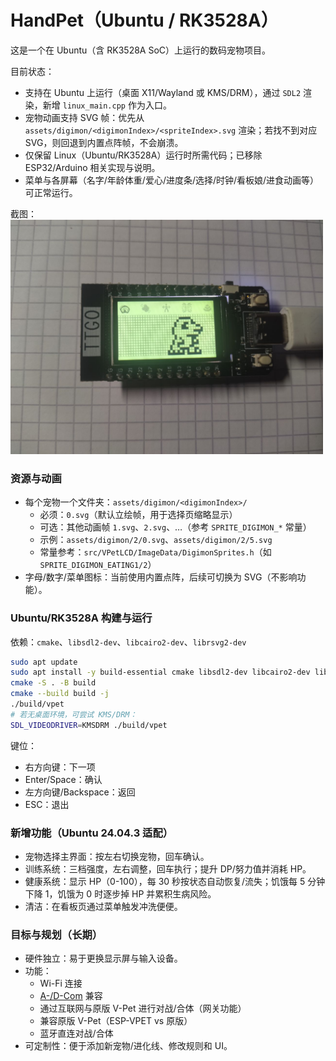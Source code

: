 # HandPet（Ubuntu / RK3528A）

这是一个在 Ubuntu（含 RK3528A SoC）上运行的数码宠物项目。

目前状态：
- 支持在 Ubuntu 上运行（桌面 X11/Wayland 或 KMS/DRM），通过 `SDL2` 渲染，新增 `linux_main.cpp` 作为入口。
- 宠物动画支持 SVG 帧：优先从 `assets/digimon/<digimonIndex>/<spriteIndex>.svg` 渲染；若找不到对应 SVG，则回退到内置点阵帧，不会崩溃。
- 仅保留 Linux（Ubuntu/RK3528A）运行时所需代码；已移除 ESP32/Arduino 相关实现与说明。
- 菜单与各屏幕（名字/年龄体重/爱心/进度条/选择/时钟/看板娘/进食动画等）可正常运行。

截图：
<img src="screenshot.jpg" width="500" >

### 资源与动画
- 每个宠物一个文件夹：`assets/digimon/<digimonIndex>/`
  - 必须：`0.svg`（默认立绘帧，用于选择页缩略显示）
  - 可选：其他动画帧 `1.svg`、`2.svg`、…（参考 `SPRITE_DIGIMON_*` 常量）
  - 示例：`assets/digimon/2/0.svg`、`assets/digimon/2/5.svg`
  - 常量参考：`src/VPetLCD/ImageData/DigimonSprites.h`（如 `SPRITE_DIGIMON_EATING1/2`）
- 字母/数字/菜单图标：当前使用内置点阵，后续可切换为 SVG（不影响功能）。

### Ubuntu/RK3528A 构建与运行
依赖：`cmake`、`libsdl2-dev`、`libcairo2-dev`、`librsvg2-dev`

```bash
sudo apt update
sudo apt install -y build-essential cmake libsdl2-dev libcairo2-dev librsvg2-dev
cmake -S . -B build
cmake --build build -j
./build/vpet
# 若无桌面环境，可尝试 KMS/DRM：
SDL_VIDEODRIVER=KMSDRM ./build/vpet
```

键位：
- 右方向键：下一项
- Enter/Space：确认
- 左方向键/Backspace：返回
- ESC：退出

### 新增功能（Ubuntu 24.04.3 适配）
- 宠物选择主界面：按左右切换宠物，回车确认。
- 训练系统：三档强度，左右调整，回车执行；提升 DP/努力值并消耗 HP。
- 健康系统：显示 HP（0-100），每 30 秒按状态自动恢复/流失；饥饿每 5 分钟下降 1，饥饿为 0 时逐步掉 HP 并累积生病风险。
- 清洁：在看板页通过菜单触发冲洗便便。

### 目标与规划（长期）
- 硬件独立：易于更换显示屏与输入设备。
- 功能：
  - Wi-Fi 连接
  - [A-/D-Com](https://www.alphahub.site/guide) 兼容
  - 通过互联网与原版 V-Pet 进行对战/合体（网关功能）
  - 兼容原版 V-Pet（ESP-VPET vs 原版）
  - 蓝牙直连对战/合体
- 可定制性：便于添加新宠物/进化线、修改规则和 UI。
